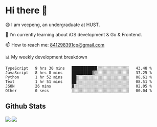 
# Hi there 👋
😄 I am vecpeng, an undergraduate at HUST.

🌱 I’m currently learning about iOS development & Go & Frontend.

📫 How to reach me: 841298391cp@gmail.com

📊 My weekly development breakdown
<!--START_SECTION:waka-->

```text
TypeScript   9 hrs 30 mins   ███████████░░░░░░░░░░░░░░   43.48 %
JavaScript   8 hrs 8 mins    █████████▒░░░░░░░░░░░░░░░   37.25 %
Python       1 hr 52 mins    ██░░░░░░░░░░░░░░░░░░░░░░░   08.61 %
Text         1 hr 51 mins    ██░░░░░░░░░░░░░░░░░░░░░░░   08.51 %
JSON         26 mins         ▓░░░░░░░░░░░░░░░░░░░░░░░░   02.05 %
Other        0 secs          ░░░░░░░░░░░░░░░░░░░░░░░░░   00.04 %
```

<!--END_SECTION:waka-->

## Github Stats
<a href="https://github.com/anuraghazra/github-readme-stats">
  <img align="center" src="https://github-readme-stats.vercel.app/api?username=vecpeng&count_private=true&hide=stars" />
</a>
<a href="https://github.com/anuraghazra/convoychat">
  <img align="center" src="https://github-readme-stats.vercel.app/api/top-langs/?username=vecpeng&layout=compact" />
</a>
